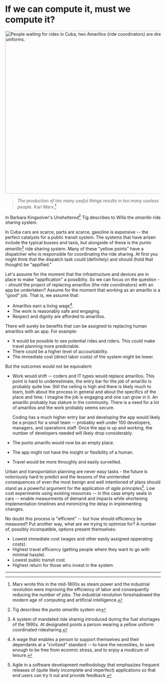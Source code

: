 # If we can compute it, must we compute it?

<img src="https://hitchwiki.org/en/images/en/b/bf/Amarillo.jpg"
  alt="People waiting for rides in Cuba, two Amarillos (ride coordinators) are dressed in yellow uniforms."
  style="width: 650px; height: 525px; object-fit: cover; object-position: 0px 0px;">

> *The production of too many useful things results in too many useless people.* Karl Marx.[^marx]

In Barbara Kingsolver's *Unsheltered*[^unsheltered] Tig describes to Willa the *amarillo* ride sharing system.

In Cuba cars are scarce, parts are scarce, gasoline is expensive -- the perfect catalysts for a public transit system. The systems that have arisen include the typical busses and taxis, but alongside of these is the *punto amarillo*[^amarillo] ride sharing system. Many of these "yellow points" have a dispatcher who is responsible for coordinating the ride sharing. At first you might think that the dispatch task could (definitely) and should (hold that thought) be "appified."

Let's assume for the moment that the infrastructure and devices are in place to make "appification" a possiblity. So we can focus on the question -- *should* the project of replacing amarillos (the ride coordinators) with an app be undertaken? Assume for the moment that working as an amarillo is a "good" job. That is, we assume that:
* Amarillos earn a living wage[^living].
* The work is reasonably safe and engaging.
* Respect and dignity are afforded to amarillos.

There will surely be benefits that can be assigned to replacing human amarillos with an app. For example:
* It would be possible to see potential rides and riders. This could make travel planning more predictable.
* There could be a higher level of accountability.
* The immediate cost (direct labor costs) of the system might be lower.

But the outcomes would not be equivalent:
* Work would shift -- coders and IT types would replace amarillos. This point is hard to underestimate, the entry bar for the job of amarillo is probably quite low. Still the ceiling is high and there is likely much to learn, both about the process in general and about the specifics of the place and time. I imagine the job is engaging and one can grow in it. An amarillo probably has stature in the community. There is a need for a lot of amarillos and the work probably seems secure.

  Coding has a much higher entry bar and developing the app would likely be a project for a small team -- probably well under 100 developers, managers, and operations staff. Once the app is up and working, the number of developers needed will likely drop considerably.
* The punto amarillo would now be an empty place.
* The app might not have the insight or flexibility of a human.
* Travel would be more throughly and easily surveilled.

Urban and transportation planning are never easy tasks - the future is notoriously hard to predict and the lessons of the unintended consequences of even the most benign and well intentioned of plans should stand as a powerful argument for the application of *agile principles*[^agile]. Low cost experiments using existing resources -- in this case empty seats in cars -- enable measurments of demand and impacts while shortening implementation timelines and minimizing the delay in implementing changes.

No doubt this process is "efficient" -- but how should efficiency be measured? Put another way, what are we trying to optimize for? A number of, possibly incompatible, options present themselves:
* Lowest immediate cost (wages and other easily assigned opperating costs).
* Highest travel efficency (getting people where they want to go with minimal hassle).
* Lowest public transit cost.
* Highest return for those who invest in the system.

---

[^marx]: Marx wrote this in the mid-1800s as steam power and the industrial revolution were improving the efficiency of labor and consequently reducing the number of jobs. The industrial revolution foreshadowed the modern age of computing and artificial intelligence.

[^unsheltered]: Tig describes the *punto amarillo* system on 

[^amarillo]: A system of mandated ride sharing introduced during the fuel shortages of the 1990s. At designated points a person wearing a yellow uniform coordinated ridesharing.

[^agile]: Agile in a software development methodology that emphasizes frequent releases of (quite likely incomplete and imperfect) applications so that end users can try it out and provide feedback.

[^living]: A wage that enables a person to support themselves and their dependants at a "civilized" standard -- to have the necesities, to save enough to be free from econmic stress, and to enjoy a modicum of leisure.
